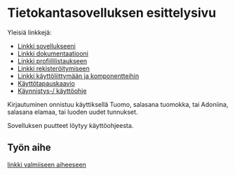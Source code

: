 # Tietokantasovelluksen esittelysivu

Yleisiä linkkejä:

* [Linkki sovellukseeni](http://totutotu.users.cs.helsinki.fi/yvp/)
* [Linkki dokumentaatiooni](https://github.com/totutotu/Tsoha-Bootstrap/blob/master/doc/dokumentaatio.pdf)
* [Linkki profiililistaukseen](http://totutotu.users.cs.helsinki.fi/yvp/jasen)
* [Linkki rekisteröitymiseen](http://totutotu.users.cs.helsinki.fi/yvp/jasen/new)
* [Linkki käyttöliittymään ja komponentteihin](https://github.com/totutotu/Tsoha-Bootstrap/blob/master/doc/Kliittymajakomponentit.png)
* [Käyttötapauskaavio](https://github.com/totutotu/Tsoha-Bootstrap/blob/master/doc/Ktkaavio.png)
* [Käynnistys-/ käyttöohje](https://github.com/totutotu/Tsoha-Bootstrap/blob/master/doc/K%C3%A4ynnistys-%20k%C3%A4ytt%C3%B6ohje)


Kirjautuminen onnistuu käyttiksellä Tuomo, salasana tuomokka, tai Adoniina, salasana elamaa, tai luoden uudet tunnukset. 

Sovelluksen puutteet löytyy käyttöohjeesta.



## Työn aihe

[linkki valmiiseen aiheeseen](http://advancedkittenry.github.io/suunnittelu_ja_tyoymparisto/aiheet/Ystavanvalityspalvelu.html) 
